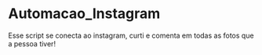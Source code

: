 # Automacao_Instagram
Esse script se conecta ao instagram, curti e comenta em todas as fotos que a pessoa tiver!
